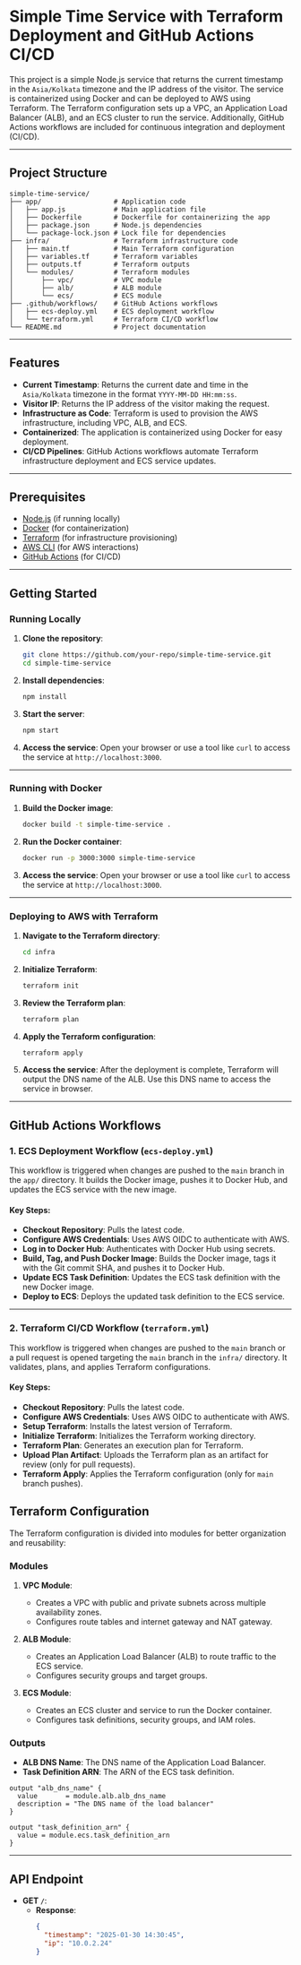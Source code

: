 # Simple Time Service with Terraform Deployment and GitHub Actions CI/CD

This project is a simple Node.js service that returns the current timestamp in the `Asia/Kolkata` timezone and the IP address of the visitor. The service is containerized using Docker and can be deployed to AWS using Terraform. The Terraform configuration sets up a VPC, an Application Load Balancer (ALB), and an ECS cluster to run the service. Additionally, GitHub Actions workflows are included for continuous integration and deployment (CI/CD).

---

## Project Structure

```
simple-time-service/
├── app/                  # Application code
│   ├── app.js            # Main application file
│   ├── Dockerfile        # Dockerfile for containerizing the app
│   ├── package.json      # Node.js dependencies
│   └── package-lock.json # Lock file for dependencies
├── infra/                # Terraform infrastructure code
│   ├── main.tf           # Main Terraform configuration
│   ├── variables.tf      # Terraform variables
│   ├── outputs.tf        # Terraform outputs
│   └── modules/          # Terraform modules
│       ├── vpc/          # VPC module
│       ├── alb/          # ALB module
│       └── ecs/          # ECS module
├── .github/workflows/    # GitHub Actions workflows
│   ├── ecs-deploy.yml    # ECS deployment workflow
│   └── terraform.yml     # Terraform CI/CD workflow
└── README.md             # Project documentation
```

---

## Features

- **Current Timestamp**: Returns the current date and time in the `Asia/Kolkata` timezone in the format `YYYY-MM-DD HH:mm:ss`.
- **Visitor IP**: Returns the IP address of the visitor making the request.
- **Infrastructure as Code**: Terraform is used to provision the AWS infrastructure, including VPC, ALB, and ECS.
- **Containerized**: The application is containerized using Docker for easy deployment.
- **CI/CD Pipelines**: GitHub Actions workflows automate Terraform infrastructure deployment and ECS service updates.

---

## Prerequisites

- [Node.js](https://nodejs.org/) (if running locally)
- [Docker](https://www.docker.com/) (for containerization)
- [Terraform](https://www.terraform.io/) (for infrastructure provisioning)
- [AWS CLI](https://aws.amazon.com/cli/) (for AWS interactions)
- [GitHub Actions](https://github.com/features/actions) (for CI/CD)

---

## Getting Started

### Running Locally

1. **Clone the repository**:
   ```bash
   git clone https://github.com/your-repo/simple-time-service.git
   cd simple-time-service
   ```

2. **Install dependencies**:
   ```bash
   npm install
   ```

3. **Start the server**:
   ```bash
   npm start
   ```

4. **Access the service**:
   Open your browser or use a tool like `curl` to access the service at `http://localhost:3000`.

---

### Running with Docker

1. **Build the Docker image**:
   ```bash
   docker build -t simple-time-service .
   ```

2. **Run the Docker container**:
   ```bash
   docker run -p 3000:3000 simple-time-service
   ```

3. **Access the service**:
   Open your browser or use a tool like `curl` to access the service at `http://localhost:3000`.

---

### Deploying to AWS with Terraform

1. **Navigate to the Terraform directory**:
   ```bash
   cd infra
   ```

2. **Initialize Terraform**:
   ```bash
   terraform init
   ```

3. **Review the Terraform plan**:
   ```bash
   terraform plan
   ```

4. **Apply the Terraform configuration**:
   ```bash
   terraform apply
   ```

5. **Access the service**:
   After the deployment is complete, Terraform will output the DNS name of the ALB. Use this DNS name to access the service in browser.

---

## GitHub Actions Workflows

### 1. **ECS Deployment Workflow (`ecs-deploy.yml`)**

This workflow is triggered when changes are pushed to the `main` branch in the `app/` directory. It builds the Docker image, pushes it to Docker Hub, and updates the ECS service with the new image.

#### Key Steps:
- **Checkout Repository**: Pulls the latest code.
- **Configure AWS Credentials**: Uses AWS OIDC to authenticate with AWS.
- **Log in to Docker Hub**: Authenticates with Docker Hub using secrets.
- **Build, Tag, and Push Docker Image**: Builds the Docker image, tags it with the Git commit SHA, and pushes it to Docker Hub.
- **Update ECS Task Definition**: Updates the ECS task definition with the new Docker image.
- **Deploy to ECS**: Deploys the updated task definition to the ECS service.

---

### 2. **Terraform CI/CD Workflow (`terraform.yml`)**

This workflow is triggered when changes are pushed to the `main` branch or a pull request is opened targeting the `main` branch in the `infra/` directory. It validates, plans, and applies Terraform configurations.

#### Key Steps:
- **Checkout Repository**: Pulls the latest code.
- **Configure AWS Credentials**: Uses AWS OIDC to authenticate with AWS.
- **Setup Terraform**: Installs the latest version of Terraform.
- **Initialize Terraform**: Initializes the Terraform working directory.
- **Terraform Plan**: Generates an execution plan for Terraform.
- **Upload Plan Artifact**: Uploads the Terraform plan as an artifact for review (only for pull requests).
- **Terraform Apply**: Applies the Terraform configuration (only for `main` branch pushes).

## Terraform Configuration

The Terraform configuration is divided into modules for better organization and reusability:

### Modules

1. **VPC Module**:
   - Creates a VPC with public and private subnets across multiple availability zones.
   - Configures route tables and internet gateway and NAT gateway.

2. **ALB Module**:
   - Creates an Application Load Balancer (ALB) to route traffic to the ECS service.
   - Configures security groups and target groups.

3. **ECS Module**:
   - Creates an ECS cluster and service to run the Docker container.
   - Configures task definitions, security groups, and IAM roles.

### Outputs

- **ALB DNS Name**: The DNS name of the Application Load Balancer.
- **Task Definition ARN**: The ARN of the ECS task definition.

```hcl
output "alb_dns_name" {
  value       = module.alb.alb_dns_name
  description = "The DNS name of the load balancer"
}

output "task_definition_arn" {
  value = module.ecs.task_definition_arn
}
```

---

## API Endpoint

- **GET `/`**:
  - **Response**:
    ```json
    {
      "timestamp": "2025-01-30 14:30:45",
      "ip": "10.0.2.24"
    }
    ```
